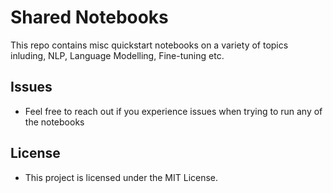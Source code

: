 # Shared Notebooks

This repo contains misc quickstart notebooks on a variety of topics inluding, NLP, Language Modelling, Fine-tuning etc.

## Issues

- Feel free to reach out if you experience issues when trying to run any of the notebooks

## License
- This project is licensed under the MIT License.
